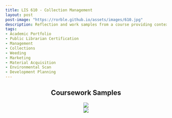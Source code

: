 ```yaml
---
title: LIS 610 - Collection Management
layout: post
post-image: "https://rorble.github.io/assets/images/610.jpg"
description: Reflection and work samples from a course providing context and practice in material selection, weeding, marketing, and planning.
tags:
- Academic Portfolio
- Public Librarian Certification
- Management
- Collections
- Weeding
- Marketing
- Material Acquisition
- Environmental Scan
- Development Planning
---
```

<center><h2>Coursework Samples</h2></center>
<center><img src="https://rorble.github.io/assets/images/GMBBF1.png"></center>
<center><img src="https://rorble.github.io/assets/images/GMBBF2.png"></center>
